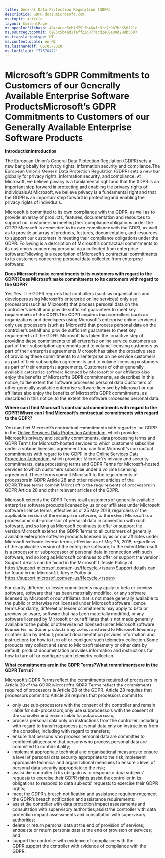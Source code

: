 ```yaml
---
title: General Data Protection Regulation (GDPR)
description: GDPR docs.microsoft.com.
ms.topic: article
layout: ContentPage
ms.openlocfilehash: 404e4ccc5cb1d791fb46afc81c7d9b7bc656121c
ms.sourcegitcommit: 6925c5b4ad2faff22d877acd2e07e09d289b5507
ms.translationtype: HT
ms.contentlocale: en-NZ
ms.lasthandoff: 06/05/2020
ms.locfileid: "77570472"
---
```

# <a name="microsofts-gdpr-commitments-to-customers-of-our-generally-available-enterprise-software-products"></a><span data-ttu-id="d3468-103">Microsoft’s GDPR Commitments to Customers of our Generally Available Enterprise Software Products</span><span class="sxs-lookup"><span data-stu-id="d3468-103">Microsoft’s GDPR Commitments to Customers of our Generally Available Enterprise Software Products</span></span>

<span data-ttu-id="d3468-104">**Introduction**</span><span class="sxs-lookup"><span data-stu-id="d3468-104">**Introduction**</span></span>

<span data-ttu-id="d3468-105">The European Union’s General Data Protection Regulation (GDPR) sets a new bar globally for privacy rights, information security and compliance.</span><span class="sxs-lookup"><span data-stu-id="d3468-105">The European Union’s General Data Protection Regulation (GDPR) sets a new bar globally for privacy rights, information security, and compliance.</span></span> <span data-ttu-id="d3468-106">At Microsoft, we believe privacy is a fundamental right and that the GDPR is an important step forward in protecting and enabling the privacy rights of individuals.</span><span class="sxs-lookup"><span data-stu-id="d3468-106">At Microsoft, we believe privacy is a fundamental right and that the GDPR is an important step forward in protecting and enabling the privacy rights of individuals.</span></span>     

<span data-ttu-id="d3468-107">Microsoft is committed to its own compliance with the GDPR, as well as to provide an array of products, features, documentation and resources to support our customers in meeting their compliance obligations under the GDPR.</span><span class="sxs-lookup"><span data-stu-id="d3468-107">Microsoft is committed to its own compliance with the GDPR, as well as to provide an array of products, features, documentation, and resources to support our customers in meeting their compliance obligations under the GDPR.</span></span> <span data-ttu-id="d3468-108">Following is a description of Microsoft’s contractual commitments to its customers concerning personal data collected from enterprise software:</span><span class="sxs-lookup"><span data-stu-id="d3468-108">Following is a description of Microsoft’s contractual commitments to its customers concerning personal data collected from enterprise software:</span></span>

<span data-ttu-id="d3468-109">**Does Microsoft make commitments to its customers with regard to the GDPR?**</span><span class="sxs-lookup"><span data-stu-id="d3468-109">**Does Microsoft make commitments to its customers with regard to the GDPR?**</span></span>

<span data-ttu-id="d3468-110">Yes.</span><span class="sxs-lookup"><span data-stu-id="d3468-110">Yes.</span></span> <span data-ttu-id="d3468-111">The GDPR requires that controllers (such as organisations and developers using Microsoft’s enterprise online services) only use processors (such as Microsoft) that process personal data on the controller’s behalf and provide sufficient guarantees to meet key requirements of the GDPR.</span><span class="sxs-lookup"><span data-stu-id="d3468-111">The GDPR requires that controllers (such as organizations and developers using Microsoft’s enterprise online services) only use processors (such as Microsoft) that process personal data on the controller’s behalf and provide sufficient guarantees to meet key requirements of the GDPR.</span></span> <span data-ttu-id="d3468-112">Microsoft has taken the proactive step of providing these commitments to all enterprise online service customers as part of their subscription agreements and to volume licensing customers as part of their enterprise agreements.</span><span class="sxs-lookup"><span data-stu-id="d3468-112">Microsoft has taken the proactive step of providing these commitments to all enterprise online service customers as part of their subscription agreements and to volume licensing customers as part of their enterprise agreements.</span></span> <span data-ttu-id="d3468-113">Customers of other generally available enterprise software licensed by Microsoft or our affiliates also enjoy the benefits of Microsoft’s GDPR commitments, as described in this notice, to the extent the software processes personal data.</span><span class="sxs-lookup"><span data-stu-id="d3468-113">Customers of other generally available enterprise software licensed by Microsoft or our affiliates also enjoy the benefits of Microsoft’s GDPR commitments, as described in this notice, to the extent the software processes personal data.</span></span>

<span data-ttu-id="d3468-114">**Where can I find Microsoft’s contractual commitments with regard to the GDPR?**</span><span class="sxs-lookup"><span data-stu-id="d3468-114">**Where can I find Microsoft’s contractual commitments with regard to the GDPR?**</span></span>

<span data-ttu-id="d3468-115">You can find Microsoft’s contractual commitments with regard to the GDPR in the [Online Services Data Protection Addendum](https://www.microsoftvolumelicensing.com/DocumentSearch.aspx?Mode=2&Keyword=DPA), which provides Microsoft’s privacy and security commitments, data processing terms and GDPR Terms for Microsoft-hosted services to which customers subscribe under a volume licensing agreement.</span><span class="sxs-lookup"><span data-stu-id="d3468-115">You can find Microsoft’s contractual commitments with regard to the GDPR in the [Online Services Data Protection Addendum](https://www.microsoftvolumelicensing.com/DocumentSearch.aspx?Mode=2&Keyword=DPA), which provides Microsoft’s privacy and security commitments, data processing terms and GDPR Terms for Microsoft-hosted services to which customers subscribe under a volume licensing agreement.</span></span> <span data-ttu-id="d3468-116">These terms commit Microsoft to the requirements of processors in GDPR Article 28 and other relevant articles of the GDPR.</span><span class="sxs-lookup"><span data-stu-id="d3468-116">These terms commit Microsoft to the requirements of processors in GDPR Article 28 and other relevant articles of the GDPR.</span></span> 

<span data-ttu-id="d3468-117">Microsoft extends the GDPR Terms to all customers of generally available enterprise software products licensed by us or our affiliates under Microsoft software licence terms, effective as of 25 May 2018, regardless of the applicable version of the enterprise software, to the extent Microsoft is a processor or sub-processor of personal data in connection with such software, and so long as Microsoft continues to offer or support the version.</span><span class="sxs-lookup"><span data-stu-id="d3468-117">Microsoft extends the GDPR Terms to all customers of generally available enterprise software products licensed by us or our affiliates under Microsoft software license terms, effective as of May 25, 2018, regardless of the applicable version of the enterprise software, to the extent Microsoft is a processor or subprocessor of personal data in connection with such software, and so long as Microsoft continues to offer or support the version.</span></span> <span data-ttu-id="d3468-118">Support details can be found in the Microsoft Lifecyle Policy at https://support.microsoft.com/en-us/lifecycle.</span><span class="sxs-lookup"><span data-stu-id="d3468-118">Support details can be found in the Microsoft Lifecyle Policy at https://support.microsoft.com/en-us/lifecycle.</span></span>

<span data-ttu-id="d3468-119">For clarity, different or lesser commitments may apply to beta or preview software, software that has been materially modified, or any software licensed by Microsoft or our affiliates that is not made generally available to the public or otherwise not licensed under Microsoft software licence terms.</span><span class="sxs-lookup"><span data-stu-id="d3468-119">For clarity, different or lesser commitments may apply to beta or preview software, software that has been materially modified, or any software licensed by Microsoft or our affiliates that is not made generally available to the public or otherwise not licensed under Microsoft software license terms.</span></span> <span data-ttu-id="d3468-120">Some products may collect and send to Microsoft telemetry or other data by default; product documentation provides information and instructions for how to turn off or configure such telemetry collection.</span><span class="sxs-lookup"><span data-stu-id="d3468-120">Some products may collect and send to Microsoft telemetry or other data by default; product documentation provides information and instructions for how to turn off or configure such telemetry collection.</span></span>

<span data-ttu-id="d3468-121">**What commitments are in the GDPR Terms?**</span><span class="sxs-lookup"><span data-stu-id="d3468-121">**What commitments are in the GDPR Terms?**</span></span>

<span data-ttu-id="d3468-122">Microsoft’s GDPR Terms reflect the commitments required of processors in Article 28 of the GDPR.</span><span class="sxs-lookup"><span data-stu-id="d3468-122">Microsoft’s GDPR Terms reflect the commitments required of processors in Article 28 of the GDPR.</span></span>  <span data-ttu-id="d3468-123">Article 28 requires that processors commit to:</span><span class="sxs-lookup"><span data-stu-id="d3468-123">Article 28 requires that processors commit to:</span></span>

-   <span data-ttu-id="d3468-124">only use sub-processors with the consent of the controller and remain liable for sub-processors;</span><span class="sxs-lookup"><span data-stu-id="d3468-124">only use subprocessors with the consent of the controller and remain liable for subprocessors;</span></span>
-   <span data-ttu-id="d3468-125">process personal data only on instructions from the controller, including with regard to transfers;</span><span class="sxs-lookup"><span data-stu-id="d3468-125">process personal data only on instructions from the controller, including with regard to transfers;</span></span>
-   <span data-ttu-id="d3468-126">ensure that persons who process personal data are committed to confidentiality;</span><span class="sxs-lookup"><span data-stu-id="d3468-126">ensure that persons who process personal data are committed to confidentiality;</span></span>
-   <span data-ttu-id="d3468-127">implement appropriate technical and organisational measures to ensure a level of personal data security appropriate to the risk;</span><span class="sxs-lookup"><span data-stu-id="d3468-127">implement appropriate technical and organizational measures to ensure a level of personal data security appropriate to the risk;</span></span>
-   <span data-ttu-id="d3468-128">assist the controller in its obligations to respond to data subjects’ requests to exercise their GDPR rights;</span><span class="sxs-lookup"><span data-stu-id="d3468-128">assist the controller in its obligations to respond to data subjects’ requests to exercise their GDPR rights;</span></span>
-   <span data-ttu-id="d3468-129">meet the GDPR’s breach notification and assistance requirements;</span><span class="sxs-lookup"><span data-stu-id="d3468-129">meet the GDPR’s breach notification and assistance requirements;</span></span>
-   <span data-ttu-id="d3468-130">assist the controller with data protection impact assessments and consultation with supervisory authorities;</span><span class="sxs-lookup"><span data-stu-id="d3468-130">assist the controller with data protection impact assessments and consultation with supervisory authorities;</span></span> 
-   <span data-ttu-id="d3468-131">delete or return personal data at the end of provision of services; and</span><span class="sxs-lookup"><span data-stu-id="d3468-131">delete or return personal data at the end of provision of services; and</span></span>
-   <span data-ttu-id="d3468-132">support the controller with evidence of compliance with the GDPR.</span><span class="sxs-lookup"><span data-stu-id="d3468-132">support the controller with evidence of compliance with the GDPR.</span></span>

